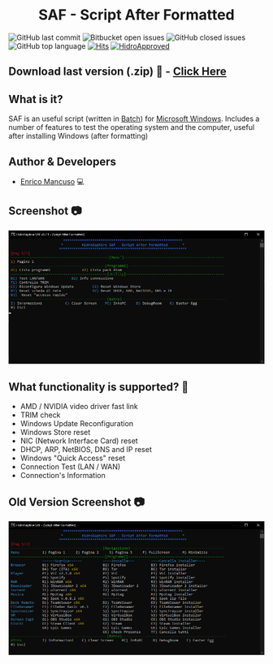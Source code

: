<div align="center">
  <h1>SAF - Script After Formatted</h1>
</div>

![GitHub last commit](https://img.shields.io/github/last-commit/HidroSaphire/Script-After-Formatted)
![Bitbucket open issues](https://img.shields.io/bitbucket/issues/HidroSaphire/Script-After-Formatted)
![GitHub closed issues](https://img.shields.io/github/issues-closed/HidroSaphire/Script-After-Formatted)
![GitHub top language](https://img.shields.io/github/languages/top/HidroSaphire/Script-After-Formatted)
[![Hits](https://hits.seeyoufarm.com/api/count/incr/badge.svg?url=https%3A%2F%2Fgithub.com%2FHidroSaphire%2FScript-After-Formatted&count_bg=%2379C83D&title_bg=%23555555&icon=github.svg&icon_color=%23E7E7E7&title=hits&edge_flat=false)](https://github.com/HidroSaphire/Script-After-Formatted)
[![HidroApproved](https://img.shields.io/badge/HidroSaphire-approved-blue)](https://github.com/HidroSaphire)

## Download last version (.zip) :floppy_disk: - [Click Here]

## What is it?
SAF is an useful script (written in [Batch]) for [Microsoft Windows]. Includes a number of features to test the operating system and the computer, useful after installing Windows (after formatting)

## Author & Developers
 - [Enrico Mancuso] :computer:

## Screenshot :camera:
<div align="center">
	<img src="media/screenshot.png">
	<br>
</div>


## What functionality is supported? :hammer:
+ AMD / NVIDIA video driver fast link
+ TRIM check
+ Windows Update Reconfiguration
+ Windows Store reset
+ NIC (Network Interface Card) reset
+ DHCP, ARP, NetBIOS, DNS and IP reset
+ Windows "Quick Access" reset
+ Connection Test (LAN / WAN)
+ Connection's Information

## Old Version Screenshot :camera:
<div align="center">
	<img src="media/screenshotOld.png">
	<br>
</div>

[Click Here]: https://github.com/HidroSaphire/Script-After-Formatted/archive/master.zip
[Enrico Mancuso]: https://github.com/HidroSaphire
[Batch]: https://en.wikipedia.org/wiki/Batch_file
[Microsoft Windows]: https://en.wikipedia.org/wiki/Windows_10
[issue]: https://github.com/HidroSaphire/Script-After-Formatted/issues/new/choose
